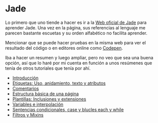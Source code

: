 Jade
====

Lo primero que uno tiende a hacer es ir a la [Web oficial de Jade](http://jade-lang.com/) para aprender Jade. Una vez en la página, sus referencias al lenguaje me parecen bastante escuetas y su orden alfabético no facilita aprender.

Mencionar que se puede hacer pruebas en la misma web para ver el resultado del código o en editores online como [Codepen](http://codepen.io/). 

Iba a hacer un resumen y luego ampliar, pero no veo que sea una buena opción, así que lo haré por mi cuenta en función a unos resúmenes que tenía de otros tutoriales que tenía por ahí.
 
* [Introducción](01-Introduccion.md)
* [Etiquetas: Uso, anidamiento, texto y atributos](02-Etiquetas.md)
* [Comentarios](03-Comentarios.md)
* [Estructura básica de una página](04-Estructura.md)
* [Plantillas: Inclusiones y extensiones](05-Plantillas.md)
* [Variables e interpolación](06-Variables.md)
* [Sentencias condicionales, case y blucles each y while](07-Sentencias.md)
* [Filtros y Mixins](08-Otros.md)
